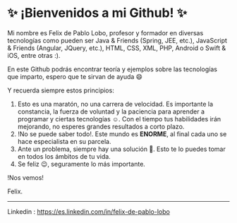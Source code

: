 # ✨ ¡Bienvenidos a mi Github! ✨

Mi nombre es Felix de Pablo Lobo, profesor y formador en diversas tecnologías como pueden ser Java & Friends (Spring, JEE, etc.), JavaScript & Friends (Angular, JQuery, etc.), HTML, CSS, XML, PHP, Android o Swift & iOS, entre otras :).

En este Github podrás encontrar teoría y ejemplos sobre las tecnologías que imparto, espero que te sirvan de ayuda :smile:

Y recuerda siempre estos principios:

1. Esto es una maratón, no una carrera de velocidad. Es importante la constancia, la fuerza de voluntad y la paciencia para aprender a programar y ciertas tecnologías :relaxed:. Con el tiempo tus habilidades irán mejorando, no esperes grandes resultados a corto plazo.
2. !No se puede saber todo!. Este mundo es **ENORME**, al final cada uno se hace especialista en su parcela.
3. Ante un problema, siempre hay una solución 💪. Esto te lo puedes tomar en todos los ámbitos de tu vida.
4. Se feliz :wink:, seguramente lo más importante.

!Nos vemos! 

Felix.

<hr/>

Linkedin : <https://es.linkedin.com/in/felix-de-pablo-lobo>

<!--

**fdepablo/fdepablo** is a ✨ _special_ ✨ repository because its `README.md` (this file) appears on your GitHub profile.

Here are some ideas to get you started:

- 🔭 I’m currently working on ...
- 🌱 I’m currently learning ...
- 👯 I’m looking to collaborate on ...
- 🤔 I’m looking for help with ...
- 💬 Ask me about ...
- 📫 How to reach me: ...
- 😄 Pronouns: ...
- ⚡ Fun fact: ...
-->
